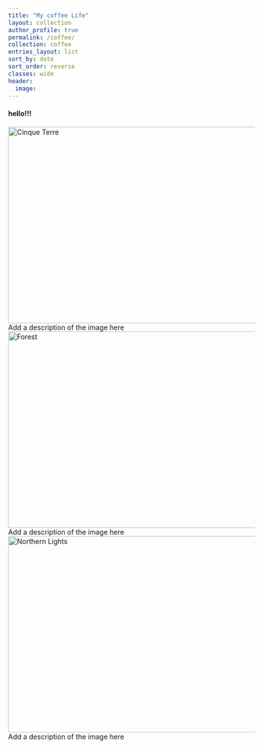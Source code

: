 ```yaml
---
title: "My coffee Life"
layout: collection
author_profile: true
permalink: /coffee/
collection: coffee
entries_layout: list
sort_by: date
sort_order: reverse
classes: wide
header:
  image: 
---
```

#### hello!!!


<body>
<div class="gallery">
  <a target="_blank" href="https://markhsumark.github.io/coffee/Elite_caf'e/">
    <img src="https://i.imgur.com/BI3HlIZ.png" alt="Cinque Terre" width="600" height="400">
  </a>
  <div class="desc">Add a description of the image here</div>
</div>

<div class="gallery">
  <a target="_blank" href="img_forest.jpg">
    <img src="img_forest.jpg" alt="Forest" width="600" height="400">
  </a>
  <div class="desc">Add a description of the image here</div>
</div>

<div class="gallery">
  <a target="_blank" href="img_lights.jpg">
    <img src="img_lights.jpg" alt="Northern Lights" width="600" height="400">
  </a>
  <div class="desc">Add a description of the image here</div>
</div>
</body>
